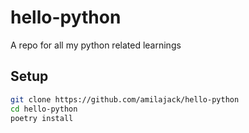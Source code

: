 hello-python
============

A repo for all my python related learnings

## Setup

```bash
git clone https://github.com/amilajack/hello-python
cd hello-python
poetry install
```
